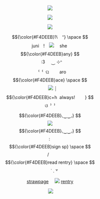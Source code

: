 ![]()
<p align="center"

![](https://i.postimg.cc/G35HzJSs/Untitled736-20241028233440.png)
<p align="center"

![](https://i.postimg.cc/fTSkPt6q/Untitled737-20241028233457.png)
<p align="center"
  
![](https://komarev.com/ghpvc/?username=your-github-username&color=F4DEEB&label=SHOW+GIGS&abbreviated=true)
<p align="center"

$${\color{#F4DEEB}𐙚　⁺}  \space $$ juni　!　![](https://i.postimg.cc/hj9Q4LyD/Hello-IMG1721006663820.gif)　‎ she‎‎ ‎ $${\color{#F4DEEB}any}  $$‎ ‎ ‎ 	‎ ‎ :3‎ ‎ ‎ ‎ ‎ ⏝ ⊹ᐢ⠀
<p align="center"

　⁽‎ ‎ ⁠⁽‎ ‎ ⁠ଘ‎ 	‎ ‎ ‎ ‎ 　aro $${\color{#F4DEEB}ace}  \space $$ ‎ ‎ ‎ ‎ ![](https://64.media.tumblr.com/1c7b7ce14c30591acd981d285bfe4e65/b446c5c66747859d-f0/s75x75_c1/54c4d33c4b9a3fb558428cde8a71bdc235bba98b.gifv)‎‎ ‎ ‎ ‎ ‎ ┊　 $${\color{#F4DEEB}c+h ‎ always!  　　}   $$ ଓ‎ ‎‎ ⁠⁾⁠‎ ‎ ⁾
<p align="center"

$${\color{#F4DEEB}◟‿‿◞} $$ ![](https://i.postimg.cc/Z5n8qFDb/IMG-1774.gif)$${\color{#F4DEEB}◟‿‿◞} $$  ‎ ‎ ‎ :‎ ‎ ‎ ‎ ‎  $${\color{#F4DEEB}sign‎ sp‎‎}  \space $$ / ‎ ‎ ‎ $${\color{#F4DEEB}read‎ rentry}  \space $$   　　˙ . ꒷ 　　
<p align="center"

[strawpage](https://spireofdeciet.straw.page/)‎ ‎ ‎ ‎ ‎ ![](https://64.media.tumblr.com/480bb96ddc8bbd4cfa26e63a3689166d/7abebd50498642e8-e4/s75x75_c1/e3188fb3557db4f24a4d3ef6cb2218d4d1473191.gifv)‎ ‎ ‎ ‎ ‎ ‎ ‎ [rentry](https://rentry.co/twohundredshots)
<p align="center"

![]()
![](https://i.postimg.cc/3NVBP0b6/aaaaadib3.png)
<p align="center>
